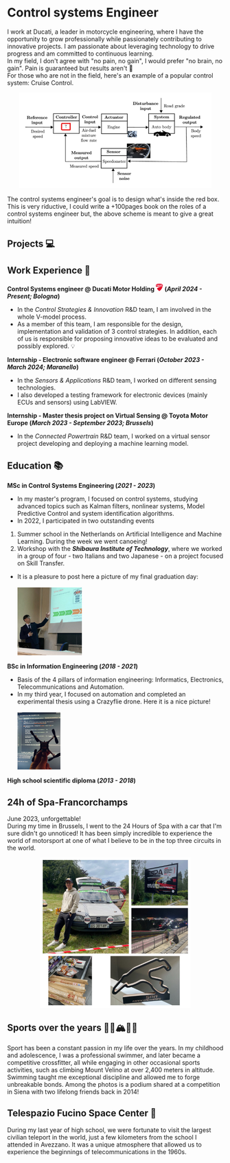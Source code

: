 # Control systems Engineer
I work at Ducati, a leader in motorcycle engineering, where I have the opportunity to grow professionally while passionately contributing to innovative projects. I am passionate about leveraging technology to drive progress and am committed to continuous learning.      
In my field, I don't agree with "no pain, no gain", I would prefer "no brain, no gain". Pain is guaranteed but results aren't 🧠  
For those who are not in the field, here's an example of a popular control system: Cruise Control.  
<p align="center"> 
  <img src="images/cc-control-system.png" width="450">
</p>
The control systems engineer's goal is to design what's inside the red box. This is very riductive, I could write a +100pages book on the roles of a control systems engineer but, the above scheme is meant to give a great intuition!

## Projects 💻

## Work Experience 💼
**Control Systems engineer @ Ducati Motor Holding <img src="images/ducati-logo.png" width="17"> (_April 2024 - Present; Bologna_)** 
- In the _Control Strategies & Innovation_ R&D team, I am involved in the whole V-model process.
- As a member of this team, I am responsible for the design, implementation and validation of 3 control strategies. In addition, each of us is responsible for proposing innovative ideas to be evaluated and possibly explored. 💡 

**Internship - Electronic software engineer @ Ferrari (_October 2023 - March 2024; Maranello_)**
- In the _Sensors & Applications_ R&D team, I worked on different sensing technologies.
- I also developed a testing framework for electronic devices (mainly ECUs and sensors) using LabVIEW.

**Internship - Master thesis project on Virtual Sensing @ Toyota Motor Europe (_March 2023 - September 2023; Brussels_)**
- In the _Connected Powertrain_ R&D team, I worked on a virtual sensor project developing and deploying a machine learning model.

## Education 📚
**MSc in Control Systems Engineering (_2021 - 2023_)**
- In my master's program, I focused on control systems, studying advanced topics such as Kalman filters, nonlinear systems, Model Predictive Control and system identification algorithms.
- In 2022, I participated in two outstanding events
1. Summer school in the Netherlands on Artificial Intelligence and Machine Learning. During the week we went canoeing! 
2. Workshop with the **_Shibaura Institute of Technology_**, where we worked in a group of four - two Italians and two Japanese - on a project focused on Skill Transfer.
- It is a pleasure to post here a picture of my final graduation day:  
  &nbsp;&nbsp;&nbsp;&nbsp; <br>
  <img src="images/graduation.jpg" width="150">

**BSc in Information Engineering (_2018 - 2021_)**
- Basis of the 4 pillars of information engineering: Informatics, Electronics, Telecommunications and Automation.
- In my third year, I focused on automation and completed an experimental thesis using a Crazyflie drone. Here it is a nice picture!  
  &nbsp;&nbsp;&nbsp;&nbsp; <br>
  <img src="images/crazyflie-drone.jpg" width="100">

**High school scientific diploma (_2013 - 2018_)**

## 24h of Spa-Francorchamps 
June 2023, unforgettable!  
During my time in Brussels, I went to the 24 Hours of Spa with a car that I'm sure didn't go unnoticed! It has been simply incredible to experience the world of motorsport at one of what I believe to be in the top three circuits in the world.  
<p align="center"> 
  <img src="images/24h-spa.jpg" width="350">
</p>

## Sports over the years 🏊‍♂️🏔️🏋️‍♂️
Sport has been a constant passion in my life over the years. In my childhood and adolescence, I was a professional swimmer, and later became a competitive crossfitter, all while engaging in other occasional sports activities, such as climbing Mount Velino at over 2,400 meters in altitude. Swimming taught me exceptional discipline and allowed me to forge unbreakable bonds. Among the photos is a podium shared at a competition in Siena with two lifelong friends back in 2014!

## Telespazio Fucino Space Center 📡
During my last year of high school, we were fortunate to visit the largest civilian teleport in the world, just a few kilometers from the school I attended in Avezzano. It was a unique atmosphere that allowed us to experience the beginnings of telecommunications in the 1960s.
